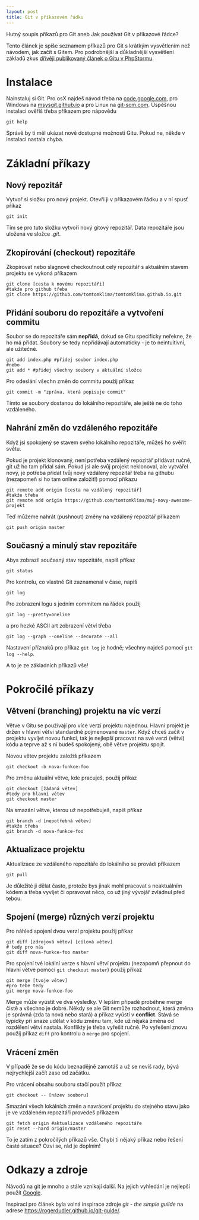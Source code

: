 ```yaml
---
layout: post
title: Git v příkazovém řádku
---
```


Hutný soupis příkazů pro Git aneb Jak používat Git v příkazové řádce?

Tento článek je spíše seznamem příkazů pro Git s krátkým vysvětlením než návodem, jak začít s Gitem. Pro podrobnější a důkladnější vysvětlení základů zkus [dřívěji publikovaný článek o Gitu v PhpStormu]({{site.baseurl}}/git_v_PhpStormu/). 

# Instalace
Nainstaluj si Git. Pro osX najdeš návod třeba na [code.google.com](http://code.google.com/p/git-osx-installer/downloads/list?can=3), pro Windows na [msysgit.github.io](http://msysgit.github.io/) a pro Linux na [git-scm.com](http://git-scm.com/book/en/Getting-Started-Installing-Git). Úspěšnou instalaci ověříš třeba příkazem pro nápovědu

```git
git help
```

Správě by ti měl ukázat nově dostupné možnosti Gitu. Pokud ne, někde v instalaci nastala chyba. 

# Základní příkazy
## Nový repozitář
Vytvoř si složku pro nový projekt. Otevři ji v příkazovém řádku a v ní spusť příkaz

```git
git init
```

Tím se pro tuto složku vytvoří nový gitový repozitář. Data repozitáře jsou uložená ve složce _.git_. 

## Zkopírování (checkout) repozitáře
Zkopírovat nebo slagnově checkoutnout celý repozitář s aktuálním stavem projektu se vykoná příkazem

```git
git clone [cesta k novému repozitáři]
#takže pro github třeba
git clone https://github.com/tomtomklima/tomtomklima.github.io.git
```

## Přidání souboru do repozitáře a vytvoření commitu
Soubor se do repozitáře sám **nepřidá**, dokud se Gitu specificky neřekne, že ho má přidat. Soubory se tedy nepřidávají automaticky - je to neintuitivní, ale užitečné. 

```git
git add index.php #přidej soubor index.php
#nebo
git add * #přidej všechny soubory v aktuální složce
```

Pro odeslání všechn změn do commitu použij příkaz

```git
git commit -m "zpráva, která popisuje commit"
```

Tímto se soubory dostanou do lokálního repozitáře, ale ještě ne do toho vzdáleného. 

## Nahrání změn do vzdáleného repozitáře
Když jsi spokojený se stavem svého lokálního repozitáře, můžeš ho svěřit světu. 
 
Pokud je projekt klonovaný, není potřeba vzdálený repozitář přidávat ručně, git už ho tam přidal sám. Pokud jsi ale svůj projekt neklonoval, ale vytvářel nový, je potřeba přidat tvůj nový vzdálený repozitář třeba na githubu (nezapomeň si ho tam online založit!) pomocí příkazu

```git
git remote add origin [cesta na vzdálený repozitář]
#takže třeba 
git remote add origin https://github.com/tomtomklima/muj-novy-awesome-projekt
```

Teď můžeme nahrát (pushnout) změny na vzdálený repozitář příkazem

```git
git push origin master
```

## Současný a minulý stav repozitáře
Abys zobrazil současný stav repozitáře, napiš příkaz

```git
git status
```

Pro kontrolu, co vlastně Git zaznamenal v čase, napiš

```git
git log
```

Pro zobrazení logu s jedním commitem na řádek použij
```git
git log --pretty=oneline
```

a pro hezké ASCII art zobrazení větví třeba
```git
git log --graph --oneline --decorate --all
```

Nastavení příznaků pro příkaz `git log` je hodně; všechny najdeš pomocí `git log --help`. 

A to je ze základních příkazů vše!

# Pokročilé příkazy
## Větvení (branching) projektu na víc verzí
Větve v Gitu se používají pro více verzí projektu najednou. Hlavní projekt je držen v hlavní větvi standardně pojmenované `master`. Když chceš začít v projektu vyvíjet novou funkci, tak je nejlepší pracovat na své verzi (větvi) kódu a teprve až s ní budeš spokojený, obě větve projektu spojit. 

Novou větev projektu založíš příkazem

```git
git checkout -b nova-funkce-foo
```

Pro změnu aktuální větve, kde pracuješ, použij příkaz

```git
git checkout [žádaná větev]
#tedy pro hlavní větev
git checkout master
```

Na smazání větve, kterou už nepotřebuješ, napiš příkaz

```git
git branch -d [nepotřebná větev]
#takže třeba
git branch -d nova-funkce-foo
```

## Aktualizace projektu
Aktualizace ze vzdáleného repozitáře do lokálního se provádí příkazem

```git
git pull
```

Je důležité ji dělat často, protože bys jinak mohl pracovat s neaktuálním kódem a třeba vyvíjet či opravovat něco, co už jiný vývojář zvládnul před tebou. 

## Spojení (merge) různých verzí projektu
Pro náhled spojení dvou verzí projektu použij příkaz 

```git
git diff [zdrojová větev] [cílová větev]
# tedy pro nás
git diff nova-funkce-foo master
```

Pro spojení tvé lokální verze s hlavní větví projektu (nezapomň přepnout do hlavní větve pomocí `git checkout master`) použij příkaz

```git
git merge [tvoje větev]
#pro tebe tedy
git merge nova-funkce-foo
```

Merge může vyústit ve dva výsledky. V lepším připadě proběhne merge čistě a všechno je dobré. Někdy se ale Git nemůže rozhodnout, která změna je správná (zda ta nová nebo stará) a příkaz vyústí v **conflict**. Stává se typicky při snaze udělat v kódu změnu tam, kde už nějaká změna od rozdělení větví nastala. Konflikty je třeba vyřešit ručně. Po vyřešení znovu použij příkaz `diff` pro kontrolu a `merge` pro spojení. 

## Vrácení změn
V případě že se do kódu beznadějně zamotáš a už se nevíš rady, bývá nejrychlejší začít zase od začátku. 

Pro vrácení obsahu souboru stačí použít příkaz

```git
git checkout -- [název souboru]
```

Smazání všech lokálních změn a navrácení projektu do stejného stavu jako je ve vzdáleném repozitáři provedeš příkazem

```git
git fetch origin #aktualizace vzdáleného repozitáře
git reset --hard origin/master
```

To je zatím z pokročilých příkazů vše. Chybí ti nějaký příkaz nebo řešení časté situace? Ozvi se, rád je doplním!

# Odkazy a zdroje
Návodů na git je mnoho a stále vznikají další. Na jejich vyhledání je nejlepší použít [Google](https://www.google.com). 

Inspirací pro článek byla volná inspirace zdroje *git - the simple guilde* na adrese <https://rogerdudler.github.io/git-guide/>. 